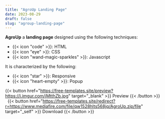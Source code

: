 ```yaml
---
title: "AgroUp Landing Page"
date: 2023-08-29
draft: false
slug: "agroup-landing-page"
---
```

__AgroUp__ a __landing page__ designed using the following techniques:
- {{< icon "code" >}}: HTML
- {{< icon "eye" >}}: CSS
- {{< icon "wand-magic-sparkles" >}}: Javascript  

It is characterized by the following:
- {{< icon "star" >}}: Responsive
- {{< icon "heart-empty" >}}:  Popup

<!--adsense-->

{{< button href="https://free-templates.site/preview?https://i.imgur.com/jMtthZb.jpg" target="_blank" >}}
Preview
{{< /button >}} &nbsp; {{< button href="https://free-templates.site/redirect?r=https://www.mediafire.com/file/qw1528hlts568jq/AgroUp.zip/file" target="_self" >}}
Download
{{< /button >}}